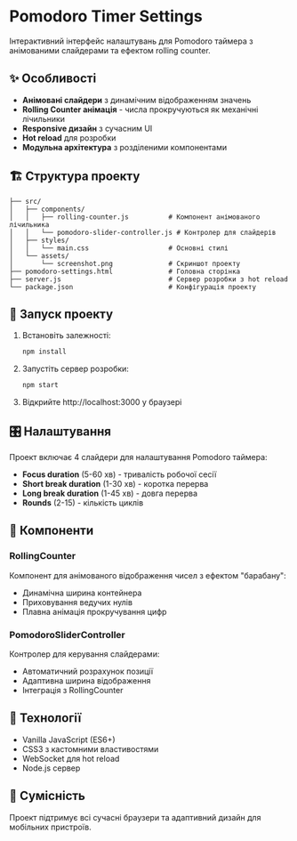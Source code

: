 # Pomodoro Timer Settings

Інтерактивний інтерфейс налаштувань для Pomodoro таймера з анімованими слайдерами та ефектом rolling counter.

## ✨ Особливості

- **Анімовані слайдери** з динамічним відображенням значень
- **Rolling Counter анімація** - числа прокручуються як механічні лічильники
- **Responsive дизайн** з сучасним UI
- **Hot reload** для розробки
- **Модульна архітектура** з розділеними компонентами

## 🏗️ Структура проекту

```
├── src/
│   ├── components/
│   │   ├── rolling-counter.js          # Компонент анімованого лічильника
│   │   └── pomodoro-slider-controller.js # Контролер для слайдерів
│   ├── styles/
│   │   └── main.css                    # Основні стилі
│   └── assets/
│       └── screenshot.png              # Скриншот проекту
├── pomodoro-settings.html              # Головна сторінка
├── server.js                           # Сервер розробки з hot reload
└── package.json                        # Конфігурація проекту
```

## 🚀 Запуск проекту

1. Встановіть залежності:
   ```bash
   npm install
   ```

2. Запустіть сервер розробки:
   ```bash
   npm start
   ```

3. Відкрийте http://localhost:3000 у браузері

## 🎛️ Налаштування

Проект включає 4 слайдери для налаштування Pomodoro таймера:

- **Focus duration** (5-60 хв) - тривалість робочої сесії
- **Short break duration** (1-30 хв) - коротка перерва
- **Long break duration** (1-45 хв) - довга перерва
- **Rounds** (2-15) - кількість циклів

## 🎨 Компоненти

### RollingCounter
Компонент для анімованого відображення чисел з ефектом "барабану":
- Динамічна ширина контейнера
- Приховування ведучих нулів
- Плавна анімація прокручування цифр

### PomodoroSliderController
Контролер для керування слайдерами:
- Автоматичний розрахунок позиції
- Адаптивна ширина відображення
- Інтеграція з RollingCounter

## 🔧 Технології

- Vanilla JavaScript (ES6+)
- CSS3 з кастомними властивостями
- WebSocket для hot reload
- Node.js сервер

## 📱 Сумісність

Проект підтримує всі сучасні браузери та адаптивний дизайн для мобільних пристроїв.
